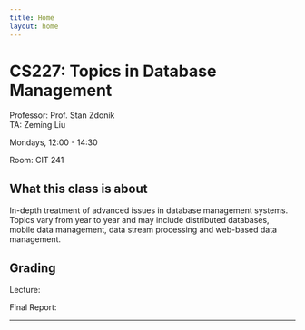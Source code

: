 ```yaml
---
title: Home
layout: home
---
```


# CS227: Topics in Database Management

Professor: Prof. Stan Zdonik  
TA: Zeming Liu 

Mondays, 12:00 - 14:30

Room: CIT 241


## What this class is about


In-depth treatment of advanced issues in database management systems. Topics vary from year to year and may include distributed databases, mobile data management, data stream processing and web-based data management. 

## Grading

Lecture: 

Final Report: 

----
